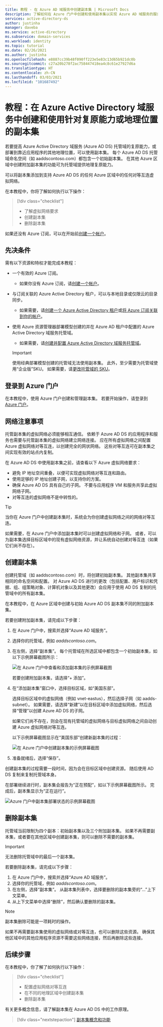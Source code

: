 ```yaml
---
title: 教程 - 在 Azure AD 域服务中创建副本集 | Microsoft Docs
description: 了解如何在 Azure 门户中创建和使用副本集以实现 Azure AD 域服务的服务复原
services: active-directory-ds
author: justinha
manager: daveba
ms.service: active-directory
ms.subservice: domain-services
ms.workload: identity
ms.topic: tutorial
ms.date: 02/26/2021
ms.author: justinha
ms.openlocfilehash: e8887cc39b48f090ff223e5e83c13d65b921dc0b
ms.sourcegitcommit: c27a20b278f2ac758447418ea4c8c61e27927d6a
ms.translationtype: HT
ms.contentlocale: zh-CN
ms.lasthandoff: 03/03/2021
ms.locfileid: "101687492"
---
```

# <a name="tutorial-create-and-use-replica-sets-for-resiliency-or-geolocation-in-azure-active-directory-domain-services"></a>教程：在 Azure Active Directory 域服务中创建和使用针对复原能力或地理位置的副本集

若要提高 Azure Active Directory 域服务 (Azure AD DS) 托管域的复原能力，或部署到靠近应用程序的其他地理位置，可以使用副本集。 每个 Azure AD DS 托管域命名空间（如 aaddscontoso.com）都包含一个初始副本集。 在其他 Azure 区域中创建附加副本集的功能可为托管域提供地理复原能力。

可以将副本集添加到支持 Azure AD DS 的任何 Azure 区域中的任何对等互连虚拟网络。

在本教程中，你将了解如何执行以下操作：

> [!div class="checklist"]
> * 了解虚拟网络要求
> * 创建副本集
> * 删除副本集

如果还没有 Azure 订阅，可以在开始前[创建一个帐户](https://azure.microsoft.com/free/?WT.mc_id=A261C142F)。

## <a name="prerequisites"></a>先决条件

需有以下资源和特权才能完成本教程：

* 一个有效的 Azure 订阅。
    * 如果你没有 Azure 订阅，请[创建一个帐户](https://azure.microsoft.com/free/?WT.mc_id=A261C142F)。
* 与订阅关联的 Azure Active Directory 租户，可以与本地目录或仅限云的目录同步。
    * 如果需要，请[创建一个 Azure Active Directory 租户][create-azure-ad-tenant]或[将 Azure 订阅关联到你的帐户][associate-azure-ad-tenant]。
* 使用 Azure 资源管理器部署模型创建的并在 Azure AD 租户中配置的 Azure Active Directory 域服务托管域。
    * 如果需要，请[创建并配置 Azure Active Directory 域服务托管域][tutorial-create-instance]。

    > [!IMPORTANT]
    > 使用经典部署模型创建的托管域无法使用副本集。 此外，至少需要为托管域使用“企业版”SKU。 如果需要，请[更改托管域的 SKU][howto-change-sku]。

## <a name="sign-in-to-the-azure-portal"></a>登录到 Azure 门户

在本教程中，使用 Azure 门户创建和管理副本集。 若要开始操作，请登录到 [Azure 门户](https://portal.azure.com)。

## <a name="networking-considerations"></a>网络注意事项

托管副本集的虚拟网络必须能够相互通信。 依赖于 Azure AD DS 的应用程序和服务也需要与托管副本集的虚拟网络建立网络连接。 应在所有虚拟网络之间配置 Azure 虚拟网络对等互连，以创建完全的网状网络。 这些对等互连可在副本集之间实现有效的站点内复制。

在 Azure AD DS 中使用副本集之前，请查看以下 Azure 虚拟网络要求：

* 避免 IP 地址空间重叠，以便可实现虚拟网络对等互连和路由。
* 使用足够的 IP 地址创建子网，以支持你的方案。
* 确保 Azure AD DS 具有自己的子网。 不要与应用程序 VM 和服务共享此虚拟网络子网。
* 对等互连的虚拟网络不是中转性的。

> [!TIP]
> 当你在 Azure 门户中创建副本集时，系统会为你创建虚拟网络之间的网络对等互连。
>
> 如果需要，在 Azure 门户中添加副本集时可以创建虚拟网络和子网。 或者，可以为副本集选择目标区域中的现有虚拟网络资源，并让系统自动创建对等互连（如果它们尚不存在）。

## <a name="create-a-replica-set"></a>创建副本集

创建托管域（如 aaddscontoso.com）时，将创建初始副本集。 其他副本集共享相同的命名空间和配置。 对 Azure AD DS 进行的更改（包括配置、用户标识和凭据、组、组策略对象、计算机对象以及其他更改）会应用于使用 AD DS 复制的托管域中的所有副本集。

在本教程中，在 Azure 区域中创建与初始 Azure AD DS 副本集不同的附加副本集。

若要创建附加副本集，请完成以下步骤：

1. 在 Azure 门户中，搜索并选择“Azure AD 域服务”。
1. 选择你的托管域，例如 *aaddscontoso.com*。
1. 在左侧，选择“副本集”。 每个托管域在所选区域中都包含一个初始副本集，如以下示例屏幕截图所示：

    ![在 Azure 门户中查看和添加副本集的示例屏幕截图](./media/tutorial-create-replica-set/replica-set-list.png)

    若要创建附加副本集，请选择“+ 添加”。

1. 在“添加副本集”窗口中，选择目标区域，如“美国东部”。

    选择目标区域中的虚拟网络（例如 vnet-eastus），然后选择子网（如 aadds-subnet）。 如果需要，请选择“新建”以在目标区域中添加虚拟网络，然后选择“管理”以创建 Azure AD DS 的子网。

    如果它们尚不存在，则会在现有托管域的虚拟网络与目标虚拟网络之间自动创建 Azure 虚拟网络对等互连。

    以下示例屏幕截图显示在“美国东部”创建新副本集的过程：

    ![在 Azure 门户中创建副本集的示例屏幕截图](./media/tutorial-create-replica-set/create-replica-set.png)

1. 准备就绪后，选择“保存”。

创建副本集的过程需要一段时间，因为会在目标区域中创建资源。 随后使用 AD DS 复制来复制托管域本身。

在部署继续进行时，副本集会报告为“正在预配”，如以下示例屏幕截图所示。 完成后，副本集显示为“正在运行”。

![Azure 门户中副本集部署状态的示例屏幕截图](./media/tutorial-create-replica-set/replica-set-provisioning.png)

## <a name="delete-a-replica-set"></a>删除副本集

托管域当前限制为四个副本：初始副本集以及三个附加副本集。 如果不再需要副本集，或者要在其他区域中创建副本集，则可以删除不需要的副本集。

> [!IMPORTANT]
> 无法删除托管域中的最后一个副本集。

若要删除副本集，请完成以下步骤：

1. 在 Azure 门户中，搜索并选择“Azure AD 域服务”。
1. 选择你的托管域，例如 *aaddscontoso.com*。
1. 在左侧，选择“副本集”。 从副本集列表中，选择要删除的副本集旁的“…”上下文菜单。
1. 从上下文菜单中选择“删除”，然后确认要删除的副本集。

> [!NOTE]
> 副本集删除可能是一项耗时的操作。

如果不再需要副本集使用的虚拟网络或对等互连，也可以删除这些资源。 确保其他区域中的其他应用程序资源不需要这些网络连接，然后再删除这些连接。

## <a name="next-steps"></a>后续步骤

在本教程中，你了解了如何执行以下操作：

> [!div class="checklist"]
> * 配置虚拟网络对等互连
> * 在不同的地理区域中创建副本集
> * 删除副本集

有关更多概念信息，请了解副本集在 Azure AD DS 中的工作原理。

> [!div class="nextstepaction"]
> [副本集概念和功能][concepts-replica-sets]

<!-- INTERNAL LINKS -->
[replica-sets]: concepts-replica-sets.md
[tutorial-create-instance]: tutorial-create-instance-advanced.md
[create-azure-ad-tenant]: ../active-directory/fundamentals/sign-up-organization.md
[associate-azure-ad-tenant]: ../active-directory/fundamentals/active-directory-how-subscriptions-associated-directory.md
[howto-change-sku]: change-sku.md
[concepts-replica-sets]: concepts-replica-sets.md
